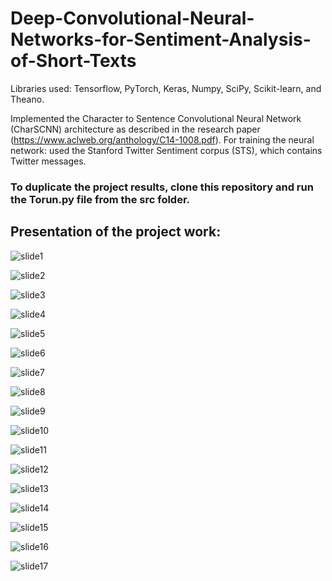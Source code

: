 # Deep-Convolutional-Neural-Networks-for-Sentiment-Analysis-of-Short-Texts

<p>Libraries used: Tensorflow, PyTorch, Keras, Numpy, SciPy, Scikit-learn, and Theano.

Implemented the Character to Sentence Convolutional Neural Network (CharSCNN) architecture as described in the research paper (https://www.aclweb.org/anthology/C14-1008.pdf). For training the neural network: used the Stanford Twitter Sentiment corpus (STS), which contains Twitter messages.</p>

<h3>To duplicate the project results, clone this repository and run the Torun.py file from the src folder.</h3>

<h2>Presentation of the project work:</h3>

![slide1](images/Slide1.PNG)

![slide2](images/Slide2.PNG)

![slide3](images/Slide3.PNG)

![slide4](images/Slide4.PNG)

![slide5](images/Slide5.PNG)

![slide6](images/Slide6.PNG)

![slide7](images/Slide7.PNG)

![slide8](images/Slide8.PNG)

![slide9](images/Slide9.PNG)

![slide10](images/Slide10.PNG)

![slide11](images/Slide11.PNG)

![slide12](images/Slide12.PNG)

![slide13](images/Slide13.PNG)

![slide14](images/Slide14.PNG)

![slide15](images/Slide15.PNG)

![slide16](images/Slide16.PNG)

![slide17](images/Slide17.PNG)


